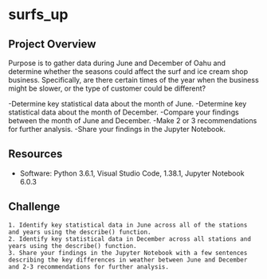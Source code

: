 # surfs_up
## Project Overview
Purpose is to gather data during June and December of Oahu and determine whether the seasons could affect the surf and ice cream shop business. Specifically, are there certain times of the year when the business might be slower, or the type of customer could be different?

-Determine key statistical data about the month of June.
 -Determine key statistical data about the month of December.
 -Compare your findings between the month of June and December.
 -Make 2 or 3 recommendations for further analysis.
 -Share your findings in the Jupyter Notebook.


## Resources
- Software: Python 3.6.1, Visual Studio Code, 1.38.1, Jupyter Notebook 6.0.3
## Challenge

    1. Identify key statistical data in June across all of the stations and years using the describe() function.
    2. Identify key statistical data in December across all stations and years using the describe() function.
    3. Share your findings in the Jupyter Notebook with a few sentences describing the key differences in weather between June and December and 2-3 recommendations for further analysis.
